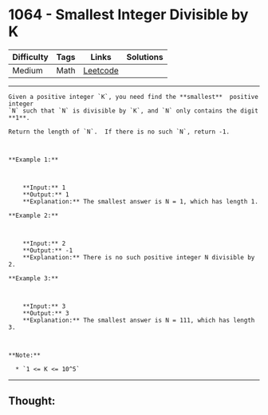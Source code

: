# 1064 - Smallest Integer Divisible by K

Difficulty  | Tags | Links | Solutions
----------- | ---- | ----- | -----
Medium | Math | [Leetcode](https://leetcode.com/problems/smallest-integer-divisible-by-k/description/) |


-----------

```
Given a positive integer `K`, you need find the **smallest**  positive integer
`N` such that `N` is divisible by `K`, and `N` only contains the digit **1**.

Return the length of `N`.  If there is no such `N`, return -1.



**Example 1:**

    
    
    **Input:** 1
    **Output:** 1
    **Explanation:** The smallest answer is N = 1, which has length 1.

**Example 2:**

    
    
    **Input:** 2
    **Output:** -1
    **Explanation:** There is no such positive integer N divisible by 2.

**Example 3:**

    
    
    **Input:** 3
    **Output:** 3
    **Explanation:** The smallest answer is N = 111, which has length 3.



**Note:**

  * `1 <= K <= 10^5`
```

-----------

## Thought:
